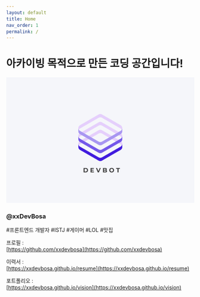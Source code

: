 ```yaml
---
layout: default
title: Home
nav_order: 1
permalink: /
---
```


# 아카이빙 목적으로 만든 코딩 공간입니다!
![title_devbot](/assets/images/title_devbot.png)

### @xxDevBosa
#프론트엔드 개발자 #ISTJ #게이머 #LOL #맛집

프로필 : \
[https://github.com/xxdevbosa](https://github.com/xxdevbosa)

이력서 : \
[https://xxdevbosa.github.io/resume](https://xxdevbosa.github.io/resume)

포트폴리오 : \
[https://xxdevbosa.github.io/vision](https://xxdevbosa.github.io/vision)